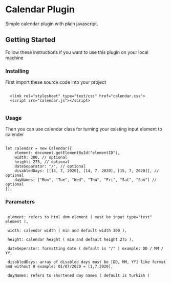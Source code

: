 # Calendar Plugin

Simple calendar plugin with plain javascript.

## Getting Started

Follow these instructions if you want to use this plugin on your local machine

### Installing
  First import these source code into your project
  
   ```
   
     <link rel="stylesheet" type="text/css" href="calendar.css">
     <script src="calendar.js"></script>
     
   ```
### Usage 

Then you can use calendar class for turning your existing input element to calender
```

let calendar = new Calendar({
    element: document.getElementById("elementID"), 
    width: 300, // optional
    height: 275, // optional
    dateSeparator: "/", // optional
    disabledDays: [[13, 7, 2020], [14, 7, 2020], [15, 7, 2020]], // optional
    dayNames: ["Mon", "Tue", "Wed", "Thu", "Fri", "Sat", "Sun"] // optional
});

```

### Paramaters

```

 element: refers to html dom element ( must be input type="text" element ),
 
 width: calendar width ( min and default width 300 ),
 
 height: calendar height ( min and default height 275 ),
 
 dateSeperator: formatting date ( default is "/" ) example: DD / MM / YY,
 
 disabledDays: array of disabled days must be [DD, MM, YY] like format and without 0 example: 01/07/2020 = [1,7,2020],
 
 dayNames: refers to shortened day names ( default is turkish ) 
 
```
